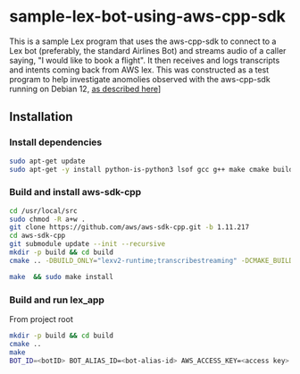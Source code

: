 # sample-lex-bot-using-aws-cpp-sdk

This is a sample Lex program that uses the aws-cpp-sdk to connect to a Lex bot (preferably, the standard Airlines Bot) and streams audio of a caller saying, "I would like to book a flight".  It then receives and logs transcripts and intents coming back from AWS lex.  This was constructed as a test program to help investigate anomolies observed with the aws-cpp-sdk running on Debian 12, [as described here](https://github.com/aws/aws-sdk-cpp/issues/2779)]

## Installation
### Install dependencies
```sh
sudo apt-get update
sudo apt-get -y install python-is-python3 lsof gcc g++ make cmake build-essential git autoconf automake default-mysql-client redis-tools curl argon2 telnet libtool libtool-bin libssl-dev libcurl4-openssl-dev zlib1g-dev systemd-coredump liblz4-tool libxtables-dev libip6tc-dev libip4tc-dev libiptc-dev libavformat-dev liblua5.1-0-dev libavfilter-dev libavcodec-dev libswresample-dev libevent-dev libpcap-dev libxmlrpc-core-c3-dev markdown libjson-glib-dev lsb-release libhiredis-dev gperf libspandsp-dev default-libmysqlclient-dev htop dnsutils gdb autoconf-archive gnupg2 wget pkg-config ca-certificates libjpeg-dev libsqlite3-dev libpcre3-dev libldns-dev snapd libspeex-dev libspeexdsp-dev libedit-dev libtiff-dev yasm libswscale-dev haveged jq fail2ban pandoc libre2-dev libmnl-dev libnftnl-dev libopus-dev libsndfile1-dev libshout3-dev libmpg123-dev libmp3lame-dev libopusfile-dev libgoogle-perftools-dev libboost-all-dev
```

### Build and install aws-sdk-cpp
```sh
cd /usr/local/src
sudo chmod -R a+w .
git clone https://github.com/aws/aws-sdk-cpp.git -b 1.11.217
cd aws-sdk-cpp
git submodule update --init --recursive
mkdir -p build && cd build
cmake .. -DBUILD_ONLY="lexv2-runtime;transcribestreaming" -DCMAKE_BUILD_TYPE=RelWithDebInfo -DBUILD_SHARED_LIBS=OFF -DCMAKE_CXX_FLAGS="-Wno-unused-parameter -Wno-error=nonnull -Wno-error=deprecated-declarations -Wno-error=uninitialized -Wno-error=maybe-uninitialized"

make  && sudo make install
```

### Build and run lex_app
From project root
```sh
mkdir -p build && cd build
cmake ..
make 
BOT_ID=<botID> BOT_ALIAS_ID=<bot-alias-id> AWS_ACCESS_KEY=<access key> AWS_SECRET_ACCESS_KEY=<secret key> ./lex_app
```